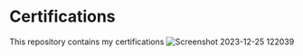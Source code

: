 # Certifications
This repository contains my certifications
![Screenshot 2023-12-25 122039](https://github.com/user-attachments/assets/bad7d7d5-f000-4835-8710-a7895354e45e)
